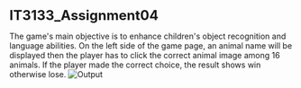 <font size="5">**IT3133_Assignment04**</font>

The game's main objective is to enhance children's object recognition and language abilities. On the left side of the game page, an animal name will be displayed then the player has to click the correct animal image among 16 animals. If the player made the correct choice, the result shows win otherwise lose.
![Output](https://github.com/user-attachments/assets/ec246fa6-88b9-4df9-8521-5113274fa647)
